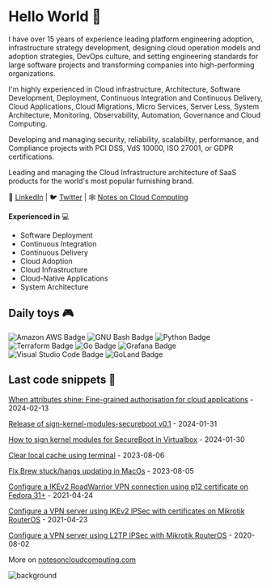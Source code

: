 # Hello World 👋

I have over 15 years of experience leading platform engineering adoption, infrastructure strategy development, designing cloud operation models and adoption strategies, DevOps culture, and setting engineering standards for large software projects and transforming companies into high-performing organizations.

I'm highly experienced in Cloud infrastructure, Architecture, Software Development, Deployment, Continuous Integration and Continuous Delivery, Cloud Applications, Cloud Migrations, Micro Services, Server Less, System Architecture, Monitoring, Observability, Automation, Governance and Cloud Computing.

Developing and managing security, reliability, scalability, performance, and Compliance projects with PCI DSS, VdS 10000, ISO 27001, or GDPR certifications.

Leading and managing the Cloud Infrastructure architecture of SaaS products for the world's most popular furnishing brand.

💬 [LinkedIn](https://www.linkedin.com/in/carlesloriente/) | 🐦 [Twitter](https://twitter.com/godarthvader) | 🕸️ [Notes on Cloud Computing](https://www.notesoncloudcomputing.com/)

**Experienced in** 💻

- Software Deployment
- Continuous Integration
- Continuous Delivery
- Cloud Adoption
- Cloud Infrastructure
- Cloud-Native Applications
- System Architecture

## Daily toys 🎮

![Amazon AWS Badge](https://img.shields.io/badge/Amazon%20AWS-232F3E?logo=amazonaws&logoColor=fff&style=plastic)
![GNU Bash Badge](https://img.shields.io/badge/GNU%20Bash-4EAA25?logo=gnubash&logoColor=fff&style=plastic)
![Python Badge](https://img.shields.io/badge/Python-3776AB?logo=python&logoColor=fff&style=plastic)
![Terraform Badge](https://img.shields.io/badge/Terraform-7B42BC?logo=terraform&logoColor=fff&style=plastic)
![Go Badge](https://img.shields.io/badge/Go-00ADD8?logo=go&logoColor=fff&style=plastic)
![Grafana Badge](https://img.shields.io/badge/Grafana-F46800?logo=grafana&logoColor=fff&style=plastic)
![Visual Studio Code Badge](https://img.shields.io/badge/Visual%20Studio%20Code-007ACC?logo=visualstudiocode&logoColor=fff&style=plastic)
![GoLand Badge](https://img.shields.io/badge/GoLand-000?logo=goland&logoColor=fff&style=plastic)

## Last code snippets 📰

<!-- blog starts -->
[When attributes shine: Fine-grained authorisation for cloud applications](https://www.notesoncloudcomputing.com/cloud-securyty/opa/zanzibar/fine-grained/authorisation/2024/02/13/fine-grained-authorisation-for-cloud-applications/) - 2024-02-13

[Release of sign-kernel-modules-secureboot v0.1](https://www.notesoncloudcomputing.com/virtualbox/virtualization/kernel-modules/signing/certificates/uefi/v0.1/2024/01/31/sign-kernel-modules-v0.1-release.html) - 2024-01-31

[How to sign kernel modules for SecureBoot in Virtualbox](https://www.notesoncloudcomputing.com/virtualbox/virtualization/kernel-modules/signing/certificates/uefi/2024/01/30/virtualbox-signing-kernel-modules-secureboot.html) - 2024-01-30

[Clear local cache using terminal](https://www.notesoncloudcomputing.com/clear/flushcache/mdnsresponder/2023/08/06/flushcache-and-kill-mDNSResponder.html) - 2023-08-06

[Fix Brew stuck/hangs updating in MacOs](https://www.notesoncloudcomputing.com/fix/brew/update/stuck/cli/macos/2023/08/05/fix-brew-stuck-updating.html) - 2023-08-05

[Configure a IKEv2 RoadWarrior VPN connection using p12 certificate on Fedora 31+](https://www.notesoncloudcomputing.com/fedora/vpn/ikev2/2021/04/24/configure-ikev2-vpn-connection-fedora.html) - 2021-04-24

[Configure a VPN server using IKEv2 IPSec with certificates on Mikrotik RouterOS](https://www.notesoncloudcomputing.com/routeros/mikrotik/vpn/2021/04/23/configure-vpn-server-ikev2-ipsec-with-certificates-mikrotik-routeros.html) - 2021-04-23

[Configure a VPN server using L2TP IPSec with Mikrotik RouterOS](https://www.notesoncloudcomputing.com/routeros/mikrotik/vpn/2020/08/02/configure-vpn-server-l2tp-ipsec-mikrotik-routeros.html) - 2020-08-02

<!-- blog ends -->

More on [notesoncloudcomputing.com](https://www.notesoncloudcomputing.com/)

![background](https://www.notesoncloudcomputing.com/assets/images/bg-index.jpg)
